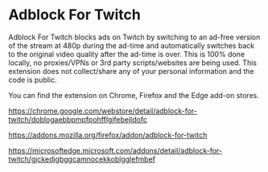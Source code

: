 # Adblock For Twitch

Adblock For Twitch blocks ads on Twitch by switching to an ad-free version of the stream at 480p during the ad-time and automatically switches back to the original video quality after the ad-time is over. This is 100% done locally, no proxies/VPNs or 3rd party scripts/websites are being used. This extension does not collect/share any of your personal information and the code is public.

You can find the extension on Chrome, Firefox and the Edge add-on stores.

https://chrome.google.com/webstore/detail/adblock-for-twitch/doblogaebbpmpfpohfflgjfebejldofc

https://addons.mozilla.org/firefox/addon/adblock-for-twitch

https://microsoftedge.microsoft.com/addons/detail/adblock-for-twitch/gjckedjgbggcamnocekkoblgglefmbef
